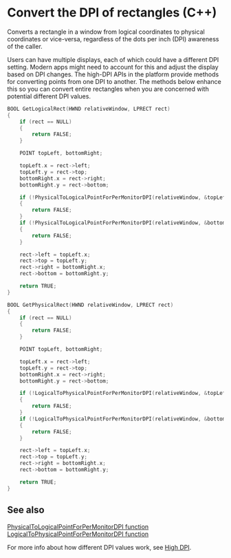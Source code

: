 # Convert the DPI of rectangles (C++)

Converts a rectangle in a window from logical coordinates to physical coordinates or vice-versa, 
regardless of the dots per inch (DPI) awareness of the caller.

Users can have multiple displays, each of which could have a different DPI setting.
Modern apps might need to account for this and adjust the display based on DPI changes.
The high-DPI APIs in the platform provide methods for converting points from one DPI to another.
The methods below enhance this so you can convert entire rectangles when you are concerned with potential different DPI values.

```C++
BOOL GetLogicalRect(HWND relativeWindow, LPRECT rect)
{
    if (rect == NULL)
    {
        return FALSE;
    }

    POINT topLeft, bottomRight;

    topLeft.x = rect->left;
    topLeft.y = rect->top;
    bottomRight.x = rect->right;
    bottomRight.y = rect->bottom;

    if (!PhysicalToLogicalPointForPerMonitorDPI(relativeWindow, &topLeft)) 
    {
        return FALSE;
    }
    if (!PhysicalToLogicalPointForPerMonitorDPI(relativeWindow, &bottomRight)) 
    {
        return FALSE;
    }

    rect->left = topLeft.x;
    rect->top = topLeft.y;
    rect->right = bottomRight.x;
    rect->bottom = bottomRight.y;

    return TRUE;
}

BOOL GetPhysicalRect(HWND relativeWindow, LPRECT rect)
{
    if (rect == NULL)
    {
        return FALSE;
    }

    POINT topLeft, bottomRight;

    topLeft.x = rect->left;
    topLeft.y = rect->top;
    bottomRight.x = rect->right;
    bottomRight.y = rect->bottom;

    if (!LogicalToPhysicalPointForPerMonitorDPI(relativeWindow, &topLeft)) 
    {
        return FALSE;
    }
    if (!LogicalToPhysicalPointForPerMonitorDPI(relativeWindow, &bottomRight)) 
    {
        return FALSE;
    }

    rect->left = topLeft.x;
    rect->top = topLeft.y;
    rect->right = bottomRight.x;
    rect->bottom = bottomRight.y;

    return TRUE;
}
```

## See also

[PhysicalToLogicalPointForPerMonitorDPI function](https://msdn.microsoft.com/library/windows/desktop/dn384112.aspx)  
[LogicalToPhysicalPointForPerMonitorDPI function](https://msdn.microsoft.com/library/windows/desktop/dn384110.aspx)  

For more info about how different DPI values work, see [High DPI](https://msdn.microsoft.com/library/windows/desktop/dd464646.aspx).  
